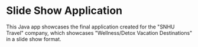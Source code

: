 # Slide Show Application

This Java app showcases the final application created for the "SNHU Travel" company, which showcases "Wellness/Detox Vacation Destinations" in a slide show format.

